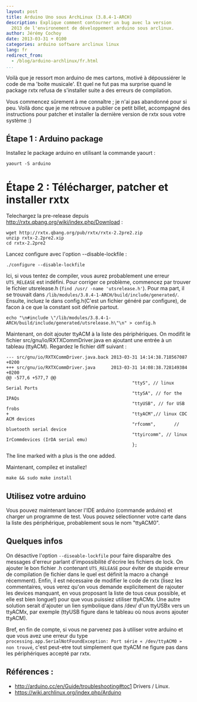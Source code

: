 ```yaml
---
layout: post
title: Arduino Uno sous ArchLinux (3.8.4-1-ARCH)
description: Explique comment contourner un bug avec la version
  2013 de l'environement de développement arduino sous arclinux.
author: Jérémy Cochoy
date: 2013-03-31 + 0100
categories: arduino software arclinux linux
lang: fr
redirect_from:
  - /blog/arduino-archlinux/fr.html
...
```


Voilà que je ressort mon arduino de mes cartons, motivé à dépoussiérer le code de ma 'boite musicale'. Et quel ne fut pas ma surprise quand le package rxtx refusa de s'installer suite a des erreurs de compilation.

Vous commencez sûrement à me connaître ; je n'ai pas abandonné pour si peu. Voilà donc que je me retrouve a publier ce petit billet, accompagné des instructions pour patcher et installer la dernière version de rxtx sous votre système :)


## Étape 1 : Arduino package

Installez le package arduino en utilisant la commande yaourt :

``` shell
yaourt -S arduino
```

Étape 2 : Télécharger, patcher et installer rxtx
================================================

Telechargez la pre-release depuis http://rxtx.qbang.org/wiki/index.php/Download :

``` shell
wget http://rxtx.qbang.org/pub/rxtx/rxtx-2.2pre2.zip
unzip rxtx-2.2pre2.xip
cd rxtx-2.2pre2
```

Lancez configure avec l'option --disable-lockfile :

``` shell
./configure --disable-lockfile
```


Ici, si vous tentez de compiler, vous aurez probablement une erreur `UTS_RELEASE` est indéfini. Pour corriger ce problème, commencez par trouver le fichier utsrelease.h (`find /usr/ -name 'utsrelease.h'`). Pour ma part, il se trouvait dans `/lib/modules/3.8.4-1-ARCH/build/include/generated/`. Ensuite, incluez le dans config.h(C'est un fichier généré par configure), de facon à ce que la constant soit définie partout.

``` shell
echo "\n#include \"/lib/modules/3.8.4-1-ARCH/build/include/generated/utsrelease.h\"\n" > config.h
```

Maintenant, on doit ajouter ttyACM à la liste des périphériques. On modifit le fichier src/gnu/io/RXTXCommDriver.java en ajoutant une entrée à un tableau (ttyACM). Regardez le fichier diff suivant :


``` shell
--- src/gnu/io/RXTXCommDriver.java.back 2013-03-31 14:14:38.718567087 +0200
+++ src/gnu/io/RXTXCommDriver.java      2013-03-31 14:08:38.728149384 +0200
@@ -577,6 +577,7 @@
                                                "ttyS", // linux Serial Ports
                                                "ttySA", // for the IPAQs
                                                "ttyUSB", // for USB frobs
+                                               "ttyACM",// linux CDC ACM devices
                                                "rfcomm",       // bluetooth serial device
                                                "ttyircomm", // linux IrCommdevices (IrDA serial emu)
                                                };
```

The line marked with a plus is the one added.


Maintenant, compilez et installez!

``` shell
make && sudo make install
```

## Utilisez votre arduino

Vous pouvez maintenant lancer l'IDE arduino (commande arduino) et charger un programme de test. Vous pouvez sélectionner votre carte dans la liste des périphérique, probablement sous le nom "ttyACM0".

## Quelques infos

On désactive l'option `--diseable-lockfile` pour faire disparaître des messages d'erreur parlant d'impossibilité d'écrire les fichiers de lock. On ajouter le bon fichier .h contenant `UTS_RELEASE` pour éviter de stupide erreur de compilation (le fichier dans le quel est définit la macro a changé récemment). Enfin, il est nécessaire de modifier le code de rxtx (lisez les commentaires, vous verez qu'on vous demande explicitement de rajouter les devices manquant, en vous proposant la liste de tous ceux possible, et elle est bien longue!) pour que vous puissiez utiliser ttyACMx. Une autre solution serait d'ajouter un lien symbolique dans /dev/ d'un ttyUSBx vers un ttyACMx, par exemple (ttyUSB figure dans le tableau où nous avons ajouter ttyACM).

Bref, en fin de compte, si vous ne parvenez pas à utiliser votre arduino et que vous avez une erreur du type `processing.app.SerialNotFoundException: Port série « /dev/ttyACM0 » non trouvé`, c'est peut-etre tout simplement que ttyACM ne figure pas dans les périphériques accepté par rxtx.

## Références :
 *  <http://arduino.cc/en/Guide/troubleshooting#toc1> Drivers / Linux.
 *  <https://wiki.archlinux.org/index.php/Arduino>
